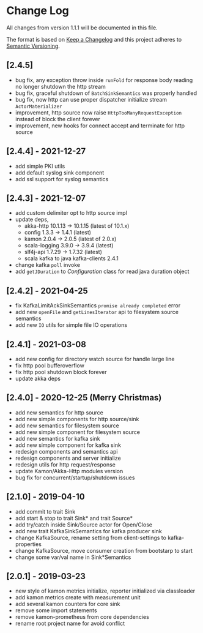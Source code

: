 # Change Log
All changes from version 1.1.1 will be documented in this file.

The format is based on [Keep a Changelog](http://keepachangelog.com/)
and this project adheres to [Semantic Versioning](http://semver.org/).

## [2.4.5]
- bug fix, any exception throw inside `runFold` for response body reading no longer shutdown the http stream
- bug fix, graceful shutdown of `BatchSinkSemantics` was properly handled
- bug fix, now http can use proper dispatcher initialize stream `ActorMaterializer`
- improvement, http source now raise `HttpTooManyRequestException` instead of block the client forever
- improvement, new hooks for connect accept and terminate for http source

## [2.4.4] - 2021-12-27
- add simple PKI utils
- add default syslog sink component
- add ssl support for syslog semantics

## [2.4.3] - 2021-12-07
- add custom delimiter opt to http source impl
- update deps,
  - akka-http 10.1.13 -> 10.1.15 (latest of 10.1.x)
  - config 1.3.3 -> 1.4.1 (latest)
  - kamon 2.0.4 -> 2.0.5 (latest of 2.0.x)
  - scala-logging 3.9.0 -> 3.9.4 (latest)
  - slf4j-api 1.7.29 -> 1.7.32 (latest)
  - scala kafka to java kafka-clients 2.4.1
- change kafka `poll` invoke
- add `getJDuration` to *Configuration* class for read java duration object

## [2.4.2] - 2021-04-25
- fix KafkaLimitAckSinkSemantics `promise already completed` error
- add new `openFile` and `getLinesIterator` api to filesystem source semantics
- add new `IO` utils for simple file IO operations

## [2.4.1] - 2021-03-08
- add new config for directory watch source for handle large line
- fix http pool bufferoverflow
- fix http pool shutdown block forever
- update akka deps

## [2.4.0] - 2020-12-25 (Merry Christmas)
- add new semantics for http source
- add new simple components for http source/sink
- add new semantics for filesystem source
- add new simple component for filesystem source
- add new semantics for kafka sink
- add new simple component for kafka sink
- redesign components and semantics api
- redesign components and server initialize
- redesign utils for http request/response
- update Kamon/Akka-Http modules version
- bug fix for concurrent/startup/shutdown issues

## [2.1.0] - 2019-04-10
- add commit to trait Sink
- add start & stop to trait Sink\* and trait Source\*
- add try/catch inside Sink/Source actor for Open/Close
- add new trait KafkaSinkSemantics for kafka producer sink
- change KafkaSource, rename setting from client-settings to kafka-properties
- change KafkaSource, move consumer creation from bootstarp to start
- change some var/val name in Sink\*Semantics

## [2.0.1] - 2019-03-23
- new style of kamon metrics initialize, reporter initialized via classloader
- add kamon metrics create with measurement unit
- add several kamon counters for core sink
- remove some import statements
- remove kamon-prometheus from core dependencies
- rename root project name for avoid conflict
